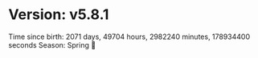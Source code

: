 # Version: v5.8.1
Time since birth: 2071 days, 49704 hours, 2982240 minutes, 178934400 seconds
Season: Spring 🌸

